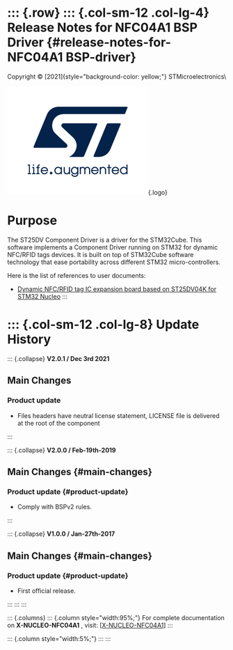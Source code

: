 ::: {.row}
::: {.col-sm-12 .col-lg-4}
Release Notes for NFC04A1 BSP Driver {#release-notes-for-NFC04A1 BSP-driver}
====================================

Copyright © [2021]{style="background-color: yellow;"}
STMicroelectronics\

[![ST logo](_htmresc/st_logo_2020.png)](https://www.st.com){.logo}

Purpose
=======

The ST25DV Component Driver is a driver for the STM32Cube. This software
implements a Component Driver running on STM32 for dynamic NFC/RFID tags
devices. It is built on top of STM32Cube software technology that ease
portability across different STM32 micro-controllers.

Here is the list of references to user documents:

-   [Dynamic NFC/RFID tag IC expansion board based on ST25DV04K for
    STM32
    Nucleo](https://www.st.com/en/ecosystems/x-nucleo-nfc04a1.html)
:::

::: {.col-sm-12 .col-lg-8}
Update History
==============

::: {.collapse}
**V2.0.1 / Dec 3rd 2021**

<div>

Main Changes
------------

### Product update

-   Files headers have neutral license statement, LICENSE file is
    delivered at the root of the component

</div>
:::

::: {.collapse}
**V2.0.0 / Feb-19th-2019**

<div>

Main Changes {#main-changes}
------------

### Product update {#product-update}

-   Comply with BSPv2 rules.

</div>
:::

::: {.collapse}
**V1.0.0 / Jan-27th-2017**

<div>

Main Changes {#main-changes}
------------

### Product update {#product-update}

-   First official release.

</div>
:::
:::
:::

::: {.columns}
::: {.column style="width:95%;"}
For complete documentation on **X-NUCLEO-NFC04A1** , visit:
\[[X-NUCLEO-NFC04A1](https://www.st.com/en/ecosystems/x-nucleo-nfc04a1.html)\]
:::

::: {.column style="width:5%;"}
:::
:::
